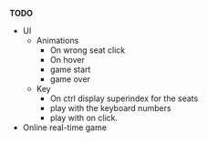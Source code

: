 **TODO**

- UI
  - Animations
    - On wrong seat click
    - On hover
    - game start
    - game over
  - Key
    - On ctrl display superindex for the seats
    - play with the keyboard numbers
    - play with on click.
- Online real-time game
